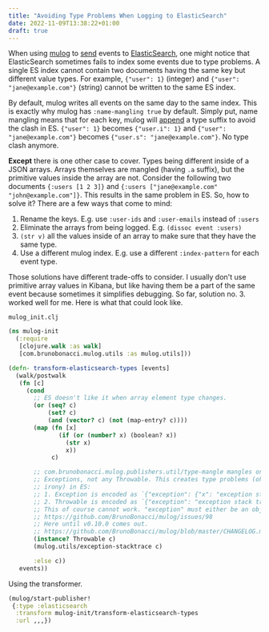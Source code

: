 ```yaml
---
title: "Avoiding Type Problems When Logging to ElasticSearch"
date: 2022-11-09T13:38:22+01:00
draft: true
---
```


When using [mulog](https://github.com/BrunoBonacci/mulog) to
[send](https://github.com/BrunoBonacci/mulog/blob/master/doc/publishers/elasticsearch-publisher.md)
events to [ElasticSearch](https://www.elastic.co/elasticsearch/), one might
notice that ElasticSearch sometimes fails to index some events due to type
problems. A single ES index cannot contain two documents having the same key but
different value types. For example, `{"user": 1}` (integer) and `{"user":
"jane@example.com"}` (string) cannot be written to the same ES index.

By default, mulog writes all events on the same day to the same index. This is
exactly why mulog has `:name-mangling true` by default. Simply put, name
mangling means that for each key, mulog will
[append](https://github.com/BrunoBonacci/mulog/blob/0.9.0/mulog-elasticsearch/src/com/brunobonacci/mulog/publishers/util.clj#L31)
a type suffix to avoid the clash in ES. `{"user": 1}` becomes `{"user.i": 1}`
and `{"user": "jane@example.com"}` becomes `{"user.s": "jane@example.com"}`. No
type clash anymore.

**Except** there is one other case to cover. Types being different inside of a
JSON arrays. Arrays themselves are mangled (having `.a` suffix), but the
primitive values inside the array are not. Consider the following two documents
`{:users [1 2 3]}` and `{:users ["jane@example.com" "john@example.com"]}`. This
results in the same problem in ES. So, how to solve it? There are a few ways
that come to mind:

1. Rename the keys. E.g. use `:user-ids` and `:user-emails` instead of `:users`
2. Eliminate the arrays from being logged. E.g. `(dissoc event :users)`
3. `(str v)` all the values inside of an array to make sure that they have the
   same type.
4. Use a different mulog index. E.g. use a different `:index-pattern` for each
   event type.

Those solutions have different trade-offs to consider. I usually don't use
primitive array values in Kibana, but like having them be a part of the same
event because sometimes it simplifies debugging. So far, solution no. 3. worked
well for me. Here is what that could look like.

`mulog_init.clj`

```clojure
(ns mulog-init
  (:require
   [clojure.walk :as walk]
   [com.brunobonacci.mulog.utils :as mulog.utils]))

(defn- transform-elasticsearch-types [events]
  (walk/postwalk
   (fn [c]
     (cond
       ;; ES doesn't like it when array element type changes.
       (or (seq? c)
           (set? c)
           (and (vector? c) (not (map-entry? c))))
       (map (fn [x]
              (if (or (number? x) (boolean? x))
                (str x)
                x))
            c)

       ;; com.brunobonacci.mulog.publishers.util/type-mangle mangles only
       ;; Exceptions, not any Throwable. This creates type problems (oh the
       ;; irony) in ES:
       ;; 1. Exception is encoded as `{"exception": {"x": "exception stack trace"}}`
       ;; 2. Throwable is encoded as `{"exception": "exception stack trace"}`
       ;; This of course cannot work. "exception" must either be an object or a string.
       ;; https://github.com/BrunoBonacci/mulog/issues/98
       ;; Here until v0.10.0 comes out.
       ;; https://github.com/BrunoBonacci/mulog/blob/master/CHANGELOG.md
       (instance? Throwable c)
       (mulog.utils/exception-stacktrace c)

       :else c))
   events))
```

Using the transformer.

```clojure
(mulog/start-publisher!
 {:type :elasticsearch
  :transform mulog-init/transform-elasticsearch-types
  :url ,,,})
 ```
